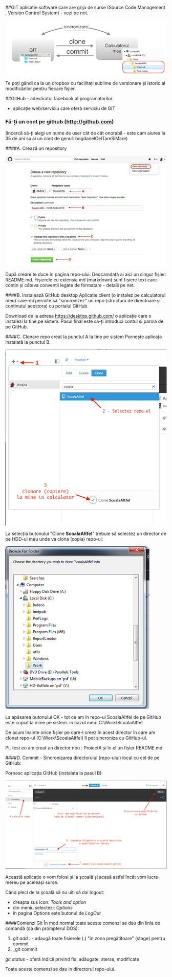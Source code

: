 ##GIT
aplicație software care are grija de surse (Source Code Management , Version Control System) - vezi pe net.

![GIT_CONCEPT](Git.png)

Te poți gândi ca la un dropbox cu facilitați sublime de versionare și istoric al modificărilor pentru fiecare fișier. 

##GitHub - adevăratul facebook al programatorilor. 
- aplicație web/serviciu care oferă serviciu de GIT

### Fă-ți un cont pe github (http://github.com)
 (încercă să-ți alegi un nume de user cât de cât onorabil - este cam aiurea la 35 de ani sa ai un cont de genul: bogdanelCelTareSiMare)

####A. Crează un repository

![Git create repo](Git-CreateRepo.png)

După creare te duce în pagina repo-ului. Deocamdată ai aici un singur fișier: README.md.
Fișierele cu extensia md (markdown) sunt fișiere text care conțin și câteva convenții legate de formatare - detalii pe net. 

####B. Instalează GitHub desktop
Aplicație client (o instalez pe calculatorul meu) care-mi permite să "sincronizez" un repo (structura de directoare și conținutul acestora) cu portalul GitHub.

Download de la adresa https://desktop.github.com/ o aplicație care o instalezi la tine pe sistem. Pasul final este să-ți introduci contul și parola de pe GitHub.

####C. Clonare repo creat la punctul A la tine pe sistem
Pornește aplicața instalată la punctul B.

![GIT_CONCEPT](Git-clone1.png)

La selecția butonului "Clone **ScoalaAltfel**" trebuie să selectez un director de pe HDD-ul meu unde va clona (copia) repo-ul:


![GIT_CONCEPT](Git-clone2.png)

La apăsarea butonului OK - tot ce am în repo-ul ScoalaAltfel de pe GitHub este copiat la mine pe sistem. In cazul meu: C:\Work\ScoalaAltfel

De acum înainte orice fișier pe care-l creez în acest director în care am clonat repo-ul (C:\Work\ScoalaAltfel) îl pot sincroniza cu GitHub-ul.

Pt. test eu am creat un director nou : ProiectA și în el un fișier README.md

####D. Commit - Sincronizarea directorului (repo-ului) local cu cel de pe GitHub:

Pornesc aplicația GitHub (instalata la pasul B):

![GIT commit](Git-commit.png)

Această aplicație o vom folosi și la școală și acasă astfel încât vom lucra mereu pe aceleași surse.

Când pleci de la școală să nu uiți să dai logout:
 - dreapta sus icon: _Tools and option_
 - din meniu selectezi: _Options_
 - în pagina Options este butonul de _LogOut_
 

####Comenzi Git
În mod normal toate aceste comenzi se dau din linia de comandă (da din prompterul DOS):

1. _git add ._ - adaugă toate fisierele (.) "în zona pregătitoare" (stage) pentru commit
2. _git commit 


_git status_ - oferă indicii privind fiș. adăugate, sterse, modificate

Toate aceste comenzi se dau in directorul repo-ului.


